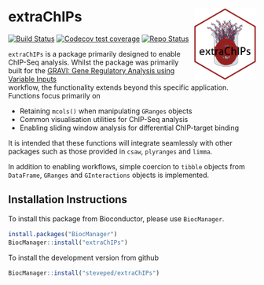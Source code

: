 # extraChIPs <img id="extrachips_logo" src="man/figures/extraChIPs.png" align="right" width = "125" />

<!-- badges: start -->
[![Build Status](https://github.com/steveped/extraChIPs/workflows/R-CMD-check-bioc/badge.svg)](https://github.com/steveped/extraChIPs/actions)
[![Codecov test coverage](https://codecov.io/gh/steveped/extraChIPs/branch/main/graph/badge.svg)](https://codecov.io/gh/steveped/extraChIPs?branch=main)
[![Repo Status](https://img.shields.io/badge/repo%20status-Active-green.svg)](https://shields.io/)
<!-- badges: end -->

`extraChIPs` is a package primarily designed to enable ChIP-Seq analysis.
Whilst the package was primarily built for the 
[GRAVI: Gene Regulatory Analysis using Variable Inputs](https://github.com/steveped/GRAVI)  
workflow, the functionality extends beyond this specific application.
Functions focus primarily on

- Retaining `mcols()` when manipulating `GRanges` objects
- Common visualisation utilities for ChIP-Seq analysis
- Enabling sliding window analysis for differential ChIP-target binding

It is intended that these functions will integrate seamlessly with other 
packages such as those provided in `csaw`, `plyranges` and `limma`.

In addition to enabling workflows, simple coercion to `tibble` objects from 
`DataFrame`, `GRanges` and `GInteractions` objects is implemented.

## Installation Instructions

To install this package from Bioconductor, please use `BiocManager`.

```r
install.packages("BiocManager")
BiocManager::install("extraChIPs")
```

To install the development version from github


```r
BiocManager::install("steveped/extraChIPs")
```

